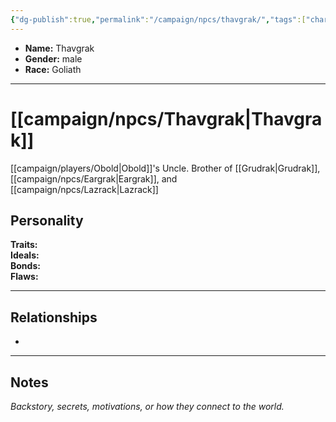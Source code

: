 ```yaml
---
{"dg-publish":true,"permalink":"/campaign/npcs/thavgrak/","tags":["character","npc"],"noteIcon":"","created":"2025-10-26T18:27:46.227-07:00","updated":"2025-10-27T16:38:50.526-07:00"}
---
```



<p><span><ul>
<li dir="auto"><strong>Name:</strong> Thavgrak</li>
<li dir="auto"><strong>Gender:</strong> male</li>
<li dir="auto"><strong>Race:</strong> Goliath</li>
</ul></span></p>

---

# [[campaign/npcs/Thavgrak\|Thavgrak]]
[[campaign/players/Obold\|Obold]]'s Uncle. Brother of [[Grudrak\|Grudrak]], [[campaign/npcs/Eargrak\|Eargrak]], and [[campaign/npcs/Lazrack\|Lazrack]]

## Personality
**Traits:**  
**Ideals:**  
**Bonds:**  
**Flaws:**  

---

## Relationships
- 

---

## Notes
*Backstory, secrets, motivations, or how they connect to the world.*